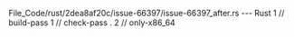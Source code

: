 File_Code/rust/2dea8af20c/issue-66397/issue-66397_after.rs --- Rust
1 // build-pass                                                                                                                                              1 // check-pass
.                                                                                                                                                            2 // only-x86_64

